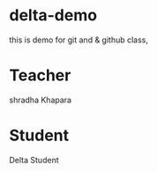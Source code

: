 # delta-demo
this is demo for git and &amp; github class,

# Teacher
shradha Khapara

# Student 
Delta Student 